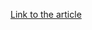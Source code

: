 [Link to the article](https://www.welivesecurity.com/en/eset-research/eset-apt-activity-report-q4-2023-q1-2024/)
